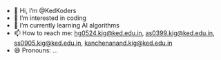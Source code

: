 - 👋 Hi, I’m @KedKoders
- 👀 I’m interested in coding
- 🌱 I’m currently learning AI algorithms
- 📫 How to reach me: hg0524.kig@ked.edu.in, as0399.kig@ked.edu.in, ss0905.kig@ked.edu.in, kanchenanand.kig@ked.edu.in
- 😄 Pronouns: ...
  

<!---
Anonymoush1006/Anonymoush1006 is a ✨ special ✨ repository because its `README.md` (this file) appears on your GitHub profile.
You can click the Preview link to take a look at your changes.
--->
